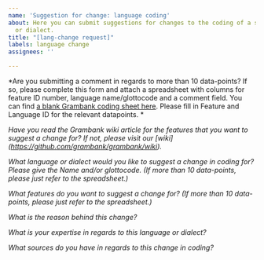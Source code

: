 ```yaml
---
name: 'Suggestion for change: language coding'
about: Here you can submit suggestions for changes to the coding of a specific language
  or dialect.
title: "[lang-change request]"
labels: language change
assignees: ''

---
```

*Are you submitting a comment in regards to more than 10 data-points? If so, please complete this form and attach a spreadsheet with columns for feature ID number, language name/glottocode and a comment field. You can find [a blank Grambank coding sheet here](https://github.com/grambank/grambank/blob/master/docs/Grambank_most_updated_sheet.tsv). Please fill in Feature and Language ID for the relevant datapoints. *


*Have you read the Grambank wiki article for the features that you want to suggest a change for? If not, please visit our [wiki] (https://github.com/grambank/grambank/wiki).*


*What language or dialect would you like to suggest a change in coding for? Please give the Name and/or glottocode. (If more than 10 data-points, please just refer to the spreadsheet.)*


*What features do you want to suggest a change for? (If more than 10 data-points, please just refer to the spreadsheet.)*


*What is the reason behind this change?*


*What is your expertise in regards to this language or dialect?*


*What sources do you have in regards to this change in coding?*
